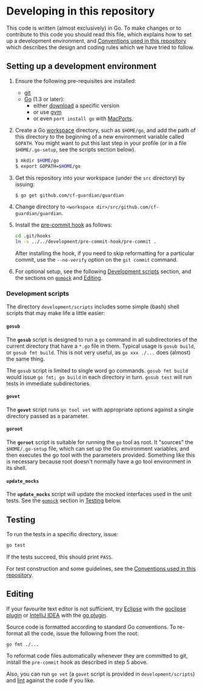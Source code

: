 # Developing in this repository

This code is written (almost exclusively) in Go. To make changes or to
contribute to this code you should read this file, which explains how to set
up a development environment, and [Conventions used in this
repository](CONVENTIONS.md) which describes the design and coding rules which
we have tried to follow.

## Setting up a development environment

1.  Ensure the following pre-requisites are installed:
    * [git](http://git-scm.com/downloads)
    * [Go](http://golang.org/) (1.3 or later):
        - either [download](http://golang.org/doc/install) a specific version
        - or use [gvm](https://github.com/moovweb/gvm)
        - or even `port install go` with [MacPorts](http://www.macports.org/).

2.  Create a Go [workspace](http://golang.org/doc/code.html#Organization)
    directory, such as `$HOME/go`, and add the path of this directory to the
    beginning of a new environment variable called `GOPATH`. You might want to put
    this last step in your profile (or in a file `$HOME/.go-setup`, see the
    scripts section below).

    ```bash
    $ mkdir $HOME/go
    $ export GOPATH=$HOME/go
    ```

3.  Get this repository into your workspace (under the `src` directory) by issuing:

    ```bash
    $ go get github.com/cf-guardian/guardian
    ```

4.  Change directory to `<workspace dir>/src/github.com/cf-guardian/guardian`.

5.  Install the [pre-commit hook](https://github.com/jbrukh/git-gofmt) as follows:

    ```bash
    cd .git/hooks
    ln -s ../../development/pre-commit-hook/pre-commit .
    ```

    After installing the hook, if you need to skip reformatting for a
    particular commit, use the `--no-verify` option on the `git commit`
    command.

6.  For optional setup, see the following [Development
    scripts](#developmentscripts) section, and the sections on
    [`gomock`](#gomock) and [Editing](#editing).

### Development scripts

The directory `development/scripts` includes some simple (bash) shell scripts
that may make life a little easier:

#### `gosub`

The **`gosub`** script is designed to run a `go` command in all subdirectories
of the current directory that have a `*.go` file in them. Typical usage is
`gosub build`, or `gosub fmt build`. This is not very useful, as `go xxx
./...` does (almost) the same thing.

The `gosub` script is limited to single word go commands. `gosub fmt build`
would issue `go fmt; go build` in each directory in turn. `gosub test` will
run tests in immediate subdirectories.

#### `govet`

The **`govet`** script runs `go tool vet` with appropriate options against a
single directory passed as a parameter.

#### `goroot`

The **`goroot`** script is suitable for running the `go` tool as root. It
"sources" the `$HOME/.go-setup` file, which can set up the Go environment
variables, and then executes the go tool with the parameters provided.
Something like this is necessary because root doesn't normally have a go tool
environment in its shell.

#### `update_mocks`

The **`update_mocks`** script will update the mocked interfaces used in
the unit tests. See the [`gomock`](CONVENTIONS.md#gomock) section in [Testing](#testing) below.

## Testing

To run the tests in a specific directory, issue:

```bash
go test
```

If the tests succeed, this should print `PASS`.

For test construction and some guidelines, see the [Conventions used in this
repository](CONVENTIONS.md).

## Editing

If your favourite text editor is not sufficient, try
[Eclipse](http://www.eclipse.org/downloads/) with the [goclipse
plugin](https://github.com/sesteel/goclipse) or [IntelliJ
IDEA](http://www.jetbrains.com/idea/) with the
[go plugin](https://github.com/go-lang-plugin-org/go-lang-idea-plugin).

Source code is formatted according to standard Go conventions. To re-format
all the code, issue the following from the root:

```
go fmt ./...
```

To reformat code files automatically whenever they are committed to git, install the
`pre-commit` hook as described in step 5 above.

Also, you can run `go vet` (a `govet` script is provided in `development/scripts`) and
[lint](http://go-lint.appspot.com/github.com/cf-guardian/guardian) against the code if you like.
